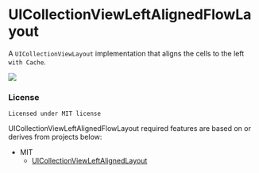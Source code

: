 # UICollectionViewLeftAlignedFlowLayout
A `UICollectionViewLayout` implementation that aligns the cells to the left `with Cache`.

<img src="https://github.com/letqingbin/UICollectionViewLeftAlignedFlowLayout/blob/master/screenshot.png" />

### License

```
Licensed under MIT license
```

UICollectionViewLeftAlignedFlowLayout required features are based on or derives from projects below:
- MIT
  - [UICollectionViewLeftAlignedLayout](https://github.com/mokagio/UICollectionViewLeftAlignedLayout)
